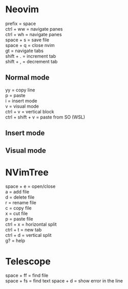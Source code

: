 # Neovim

prefix = space<br>
ctrl + ww = navigate panes<br>
ctrl + wh = navigate panes<br>
space + s = save file<br>
space + q = close nvim<br>
gt = navigate tabs<br>
shift + . = increment tab<br>
shift + , = decrement tab

## Normal mode
yy = copy line<br>
p = paste<br>
i = insert mode<br>
v = visual mode<br>
ctrl + v = vertical block<br>
ctrl + shift + v = paste from SO (WSL)

## Insert mode

## Visual mode

# NVimTree

space + e = open/close<br>
a = add file<br>
d = delete file<br>
r = rename file<br>
c = copy file<br>
x = cut file<br>
p = paste file<br>
ctrl + x = horizontal split<br>
ctrl + t = new tab<br>
ctrl + d = vertical split<br>
g? = help


# Telescope
space + ff = find file<br>
space + fs = find text
space + d = show error in the line
